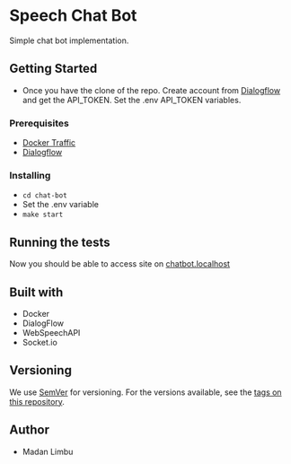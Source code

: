 # Speech Chat Bot

Simple chat bot implementation.

## Getting Started

- Once you have the clone of the repo. Create account from [Dialogflow](https://console.dialogflow.com/api-client/#/login) and get the API_TOKEN. Set the .env API_TOKEN variables.


### Prerequisites

- [Docker Traffic](https://github.com/madan95/traffic)
- [Dialogflow](https://console.dialogflow.com/api-client/#/login)

### Installing

- ```cd chat-bot ```
- Set the .env variable
- ```make start ```

## Running the tests

Now you should be able to access site on [chatbot.localhost](https://chatbot.localhost)

## Built with

- Docker
- DialogFlow
- WebSpeechAPI
- Socket.io

## Versioning

We use [SemVer](https://semver.org/) for versioning. For the versions available, see the [tags on this repository](https://github.com/madan95/dockerTemple/tags).


## Author
- Madan Limbu
